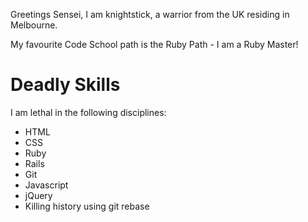 Greetings Sensei, I am knightstick, a warrior from the UK residing in Melbourne.

My favourite Code School path is the Ruby Path - I am a Ruby Master!

Deadly Skills
=============

I am lethal in the following disciplines:

* HTML
* CSS
* Ruby
* Rails
* Git
* Javascript
* jQuery
* Killing history using git rebase
